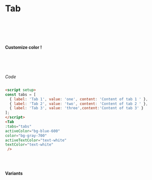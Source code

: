 
<script setup>
const tabs = [
  { label: 'Tab 1', value: 1, content: 'Content of tab 1' },
  { label: 'Tab 2', value: 2, content: 'Content of tab 2' },
  { label: 'Tab 3', value: 3, content: 'Content of tab 3' }
];
const tabsVariants = [
  { label: 'Tab 1', value: 1, content: null },
  { label: 'Tab 2', value: 2, content: null },
  { label: 'Tab 3', value: 3, content: null }
];
</script>



#  Tab
<Br/>
<Br/>

<div class="  p-6 rounded-lg shadow-inner  flex justify-center items-center ">
  <Tab :tabs="tabs" color= "default" />
</div>

<Br/>
<Br/>

**Customize  color !**
<Br/>
<Br/>

<div class="grid grid-cols-2 gap-4">
   
   <div class="  p-4 rounded-lg shadow-inner  flex justify-center items-center">
        <Tab :tabs="tabs" activeColor="bg-blue-600" color="bg-gray-700" activeTextColor="text-white" textColor="text-white" />
    </div>
    <div class="  p-4 rounded-lg shadow-inner  flex justify-center items-center">
        <Tab :tabs="tabs" activeColor="bg-rose-600" color="bg-gray-200" activeTextColor="text-white" textColor="text-black" />
    </div>


</div>

<br/>
<br/>

*Code*

```md

<script setup>
const tabs = [
  { label: 'Tab 1', value: 'one', content: 'Content of tab 1 ' },
  { label: 'Tab 2', value: 'two', content: 'Content of tab 2 ' },
  { label: 'Tab 3', value: 'three',content:'Content of tab 3' }
];
</script>
<Tab 
:tabs="tabs" 
activeColor="bg-blue-600"
color="bg-gray-700"
activeTextColor="text-white" 
textColor="text-white"
 />
```
<br/>
<br/>

**Variants**

<br/>
<br/>

<div class="grid grid-cols-2 gap-4">
   
   <div class="  p-4 rounded-lg shadow-inner  flex justify-center items-center">
        <Tab :tabs="tabsVariants" variant="bordered"/>
    </div>
    <div class="  p-4 rounded-lg shadow-inner  flex justify-center items-center">
        <Tab :tabs="tabsVariants" variant="underline" activeTextColor="text-blue-500" />
    </div>
    </div>
